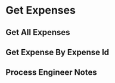# Get Expenses

## Get All Expenses

<api-endpoint openapi-path="../openapi.yaml" endpoint="/api/expense/" method="GET"/>

## Get Expense By Expense Id

<api-endpoint openapi-path="../openapi.yaml" endpoint="/api/expense/{id}" method="GET"/>

## Process Engineer Notes